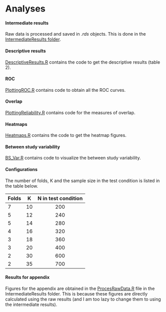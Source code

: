Analyses
===========

#### Intermediate results

Raw data is processed and saved in *.rds* objects. This is done in the [IntermediateResults folder]().

#### Descriptive results
[DescriptiveResults.R](https://github.com/NeuroStat/PaperStudyCharCBMA/blob/master/Analyses/DescriptiveResults.R) contains the code to get the descriptive results (table 2).
#### ROC
[PlottingROC.R](https://github.com/NeuroStat/PaperStudyCharCBMA/blob/master/Analyses/PlottingROC.R) contains code to obtain all the ROC curves.
#### Overlap
[PlottingReliability.R](https://github.com/NeuroStat/PaperStudyCharCBMA/blob/master/Analyses/PlottingReliability.R) contains code for the measures of overlap.
#### Heatmaps
[Heatmaps.R](https://github.com/NeuroStat/PaperStudyCharCBMA/blob/master/Analyses/Heatmaps.R) contains the code to get the heatmap figures.
#### Between study variability
[BS_Var.R](https://github.com/NeuroStat/PaperStudyCharCBMA/blob/master/Analyses/BS_var.R) contains code to visualize the between study variability.

#### Configurations

The number of folds, K and the sample size in the test condition is listed in the table below.

| Folds        | K           | N in test condition  |
| ------------- |:-------------:| :-----:|
| 7 | 10 | 200 |
| 5 | 12 | 240 |
| 5 | 14 | 280 |
| 4 | 16 | 320 |
| 3 | 18 | 360 |
| 3 | 20 | 400 |
| 2 | 30 | 600 |
| 2 | 35 | 700 |


#### Results for appendix

Figures for the appendix are obtained in the [ProcesRawData.R]() file in the IntermediateResults folder.
This is because these figures are directly calculated using the raw results (and I am too lazy to change them to using the intermediate results).
